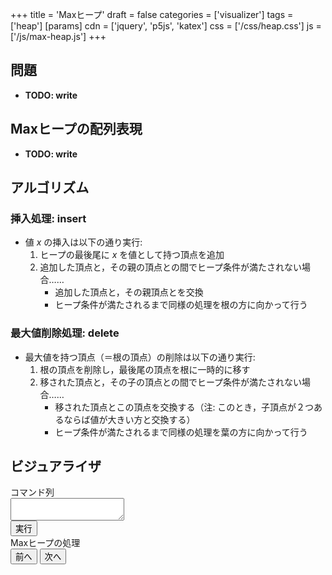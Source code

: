 +++
title = 'Maxヒープ'
draft = false
categories = ['visualizer']
tags = ['heap']
[params]
    cdn = ['jquery', 'p5js', 'katex']
    css = ['/css/heap.css']
    js = ['/js/max-heap.js']
+++

## 問題

* **TODO: write**

## Maxヒープの配列表現

* **TODO: write**

## アルゴリズム

### 挿入処理: insert

* 値 $x$ の挿入は以下の通り実行:
    1. ヒープの最後尾に $x$ を値として持つ頂点を追加
    2. 追加した頂点と，その親の頂点との間でヒープ条件が満たされない場合……
        * 追加した頂点と，その親頂点とを交換
        * ヒープ条件が満たされるまで同様の処理を根の方に向かって行う

### 最大値削除処理: delete

* 最大値を持つ頂点（＝根の頂点）の削除は以下の通り実行:
    1. 根の頂点を削除し，最後尾の頂点を根に一時的に移す
    2. 移された頂点と，その子の頂点との間でヒープ条件が満たされない場合……
        * 移された頂点とこの頂点を交換する（注: このとき，子頂点が２つあるならば値が大きい方と交換する）
        * ヒープ条件が満たされるまで同様の処理を葉の方に向かって行う

## ビジュアライザ

<div class="container">
  <div>
    <label for="program">コマンド列</label><br>
    <textarea class="w-full" id="program"></textarea><br>
    <button class="alg-btn" id="run">実行</button>
  </div>
  <div>
    <label>Maxヒープの処理</label>
    <div class="mb-1" id="canvas-hole"></div>
    <div class="text-center">
      <button class="alg-btn" id="prev">前へ</button>
      <button class="alg-btn" id="next">次へ</button>
    </div>
  </div>
</div>
